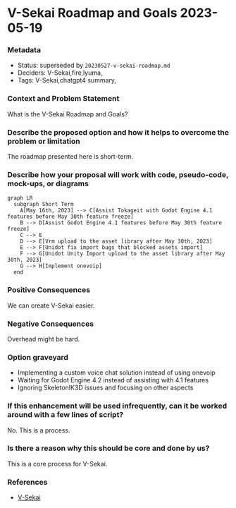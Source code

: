 # V-Sekai Roadmap and Goals 2023-05-19

### Metadata

- Status: superseded by `20230527-v-sekai-roadmap.md` <!-- draft | proposed | rejected | accepted | deprecated | superseded by -->
- Deciders: V-Sekai,fire,lyuma,
- Tags: V-Sekai,chatgpt4 summary,

### Context and Problem Statement

What is the V-Sekai Roadmap and Goals?

### Describe the proposed option and how it helps to overcome the problem or limitation

The roadmap presented here is short-term.

### Describe how your proposal will work with code, pseudo-code, mock-ups, or diagrams

```mermaid
graph LR
  subgraph Short Term
    A[May 16th, 2023] --> C[Assist Tokageit with Godot Engine 4.1 features before May 30th feature freeze]
    B --> D[Assist Godot Engine 4.1 features before May 30th feature freeze]
    C --> E
    D --> E[Vrm upload to the asset library after May 30th, 2023]
    E --> F[Unidot fix import bugs that blocked assets import]
    F --> G[Unidot Unity Import upload to the asset library after May 30th, 2023]
    G --> H[Implement onevoip]
  end
```

### Positive Consequences

We can create V-Sekai easier.

### Negative Consequences

Overhead might be hard.

### Option graveyard

- Implementing a custom voice chat solution instead of using onevoip
- Waiting for Godot Engine 4.2 instead of assisting with 4.1 features
- Ignoring SkeletonIK3D issues and focusing on other aspects

### If this enhancement will be used infrequently, can it be worked around with a few lines of script?

No. This is a process.

### Is there a reason why this should be core and done by us?

This is a core process for V-Sekai.

### References

- [V-Sekai](https://v-sekai.org/)
